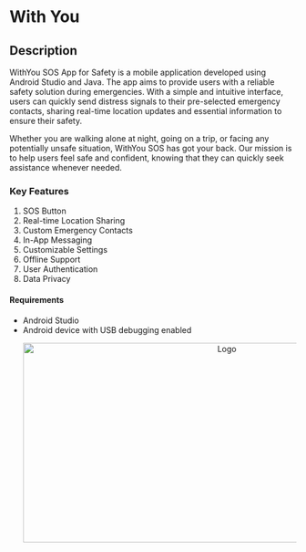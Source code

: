 # With You
## Description
WithYou SOS App for Safety is a mobile application developed using Android Studio and Java. The app aims to provide users with a reliable safety solution during emergencies. With a simple and intuitive interface, users can quickly send distress signals to their pre-selected emergency contacts, sharing real-time location updates and essential information to ensure their safety.

Whether you are walking alone at night, going on a trip, or facing any potentially unsafe situation, WithYou SOS has got your back. Our mission is to help users feel safe and confident, knowing that they can quickly seek assistance whenever needed.

### Key Features
1. SOS Button
2. Real-time Location Sharing
3. Custom Emergency Contacts
4. In-App Messaging
5. Customizable Settings
6. Offline Support
7. User Authentication
8. Data Privacy

#### Requirements
<ul>
<li>Android Studio</li>
<li>Android device with USB debugging enabled</li>
<p align="center">
<img src="output.jpg" alt="Logo" width="700" height="350">
</p>
